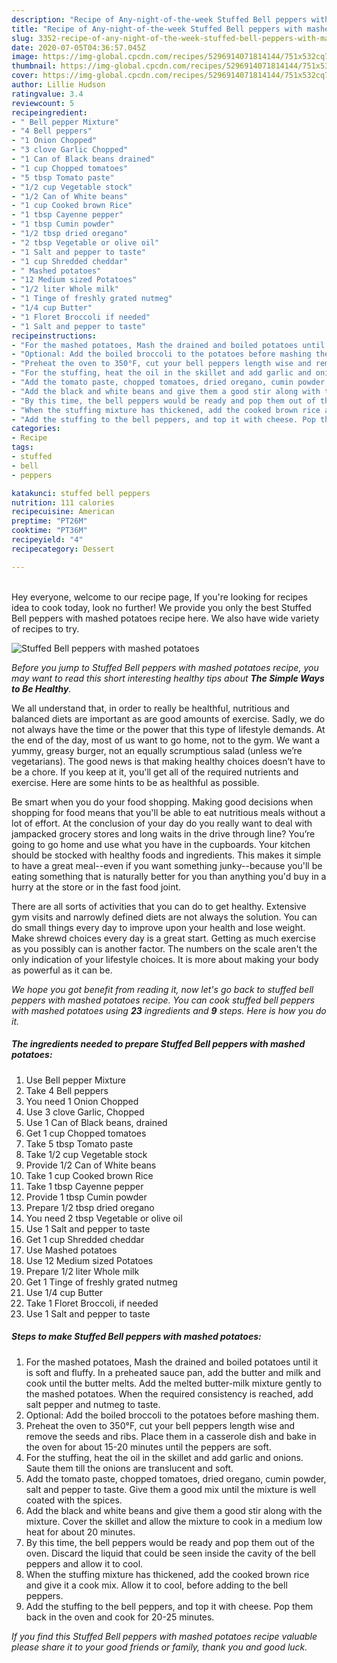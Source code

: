 ```yaml
---
description: "Recipe of Any-night-of-the-week Stuffed Bell peppers with mashed potatoes"
title: "Recipe of Any-night-of-the-week Stuffed Bell peppers with mashed potatoes"
slug: 3352-recipe-of-any-night-of-the-week-stuffed-bell-peppers-with-mashed-potatoes
date: 2020-07-05T04:36:57.045Z
image: https://img-global.cpcdn.com/recipes/5296914071814144/751x532cq70/stuffed-bell-peppers-with-mashed-potatoes-recipe-main-photo.jpg
thumbnail: https://img-global.cpcdn.com/recipes/5296914071814144/751x532cq70/stuffed-bell-peppers-with-mashed-potatoes-recipe-main-photo.jpg
cover: https://img-global.cpcdn.com/recipes/5296914071814144/751x532cq70/stuffed-bell-peppers-with-mashed-potatoes-recipe-main-photo.jpg
author: Lillie Hudson
ratingvalue: 3.4
reviewcount: 5
recipeingredient:
- " Bell pepper Mixture"
- "4 Bell peppers"
- "1 Onion Chopped"
- "3 clove Garlic Chopped"
- "1 Can of Black beans drained"
- "1 cup Chopped tomatoes"
- "5 tbsp Tomato paste"
- "1/2 cup Vegetable stock"
- "1/2 Can of White beans"
- "1 cup Cooked brown Rice"
- "1 tbsp Cayenne pepper"
- "1 tbsp Cumin powder"
- "1/2 tbsp dried oregano"
- "2 tbsp Vegetable or olive oil"
- "1 Salt and pepper to taste"
- "1 cup Shredded cheddar"
- " Mashed potatoes"
- "12 Medium sized Potatoes"
- "1/2 liter Whole milk"
- "1 Tinge of freshly grated nutmeg"
- "1/4 cup Butter"
- "1 Floret Broccoli if needed"
- "1 Salt and pepper to taste"
recipeinstructions:
- "For the mashed potatoes, Mash the drained and boiled potatoes until it is soft and fluffy. In a preheated sauce pan, add the butter and milk and cook until the butter melts. Add the melted butter-milk mixture gently to the mashed potatoes. When the required consistency is reached, add salt pepper and nutmeg to taste."
- "Optional: Add the boiled broccoli to the potatoes before mashing them."
- "Preheat the oven to 350°F, cut your bell peppers length wise and remove the seeds and ribs. Place them in a casserole dish and bake in the oven for about 15-20 minutes until the peppers are soft."
- "For the stuffing, heat the oil in the skillet and add garlic and onions. Saute them till the onions are translucent and soft."
- "Add the tomato paste, chopped tomatoes, dried oregano, cumin powder, salt and pepper to taste. Give them a good mix until the mixture is well coated with the spices."
- "Add the black and white beans and give them a good stir along with the mixture. Cover the skillet and allow the mixture to cook in a medium low heat for about 20 minutes."
- "By this time, the bell peppers would be ready and pop them out of the oven. Discard the liquid that could be seen inside the cavity of the bell peppers and allow it to cool."
- "When the stuffing mixture has thickened, add the cooked brown rice and give it  a cook mix. Allow it to cool, before adding to the bell peppers."
- "Add the stuffing to the bell peppers, and top it with cheese. Pop them back in the oven and cook for 20-25 minutes."
categories:
- Recipe
tags:
- stuffed
- bell
- peppers

katakunci: stuffed bell peppers 
nutrition: 111 calories
recipecuisine: American
preptime: "PT26M"
cooktime: "PT36M"
recipeyield: "4"
recipecategory: Dessert

---
```

<br>
Hey everyone, welcome to our recipe page, If you're looking for recipes idea to cook today, look no further! We provide you only the best Stuffed Bell peppers with mashed potatoes recipe here. We also have wide variety of recipes to try.
<br>


![Stuffed Bell peppers with mashed potatoes](https://img-global.cpcdn.com/recipes/5296914071814144/751x532cq70/stuffed-bell-peppers-with-mashed-potatoes-recipe-main-photo.jpg)

<i>Before you jump to Stuffed Bell peppers with mashed potatoes recipe, you may want to read this short interesting healthy tips about <strong>The Simple Ways to Be Healthy</strong>.</i>

We all understand that, in order to really be healthful, nutritious and balanced diets are important as are good amounts of exercise. Sadly, we do not always have the time or the power that this type of lifestyle demands. At the end of the day, most of us want to go home, not to the gym. We want a yummy, greasy burger, not an equally scrumptious salad (unless we’re vegetarians). The good news is that making healthy choices doesn’t have to be a chore. If you keep at it, you'll get all of the required nutrients and exercise. Here are some hints to be as healthful as possible.

Be smart when you do your food shopping. Making good decisions when shopping for food means that you'll be able to eat nutritious meals without a lot of effort. At the conclusion of your day do you really want to deal with jampacked grocery stores and long waits in the drive through line? You’re going to go home and use what you have in the cupboards. Your kitchen should be stocked with healthy foods and ingredients. This makes it simple to have a great meal--even if you want something junky--because you'll be eating something that is naturally better for you than anything you'd buy in a hurry at the store or in the fast food joint.

There are all sorts of activities that you can do to get healthy. Extensive gym visits and narrowly defined diets are not always the solution. You can do small things every day to improve upon your health and lose weight. Make shrewd choices every day is a great start. Getting as much exercise as you possibly can is another factor. The numbers on the scale aren't the only indication of your lifestyle choices. It is more about making your body as powerful as it can be. 


<i>We hope you got benefit from reading it, now let's go back to stuffed bell peppers with mashed potatoes recipe. You can cook stuffed bell peppers with mashed potatoes using <strong>23</strong> ingredients and <strong>9</strong> steps. Here is how you do it.
</i>

##### The ingredients needed to prepare Stuffed Bell peppers with mashed potatoes:

1. Use  Bell pepper Mixture
1. Take 4 Bell peppers
1. You need 1 Onion Chopped
1. Use 3 clove Garlic, Chopped
1. Use 1 Can of Black beans, drained
1. Get 1 cup Chopped tomatoes
1. Take 5 tbsp Tomato paste
1. Take 1/2 cup Vegetable stock
1. Provide 1/2 Can of White beans
1. Take 1 cup Cooked brown Rice
1. Take 1 tbsp Cayenne pepper
1. Provide 1 tbsp Cumin powder
1. Prepare 1/2 tbsp dried oregano
1. You need 2 tbsp Vegetable or olive oil
1. Use 1 Salt and pepper to taste
1. Get 1 cup Shredded cheddar
1. Use  Mashed potatoes
1. Use 12 Medium sized Potatoes
1. Prepare 1/2 liter Whole milk
1. Get 1 Tinge of freshly grated nutmeg
1. Use 1/4 cup Butter
1. Take 1 Floret Broccoli, if needed
1. Use 1 Salt and pepper to taste


##### Steps to make Stuffed Bell peppers with mashed potatoes:

1. For the mashed potatoes, Mash the drained and boiled potatoes until it is soft and fluffy. In a preheated sauce pan, add the butter and milk and cook until the butter melts. Add the melted butter-milk mixture gently to the mashed potatoes. When the required consistency is reached, add salt pepper and nutmeg to taste.
1. Optional: Add the boiled broccoli to the potatoes before mashing them.
1. Preheat the oven to 350°F, cut your bell peppers length wise and remove the seeds and ribs. Place them in a casserole dish and bake in the oven for about 15-20 minutes until the peppers are soft.
1. For the stuffing, heat the oil in the skillet and add garlic and onions. Saute them till the onions are translucent and soft.
1. Add the tomato paste, chopped tomatoes, dried oregano, cumin powder, salt and pepper to taste. Give them a good mix until the mixture is well coated with the spices.
1. Add the black and white beans and give them a good stir along with the mixture. Cover the skillet and allow the mixture to cook in a medium low heat for about 20 minutes.
1. By this time, the bell peppers would be ready and pop them out of the oven. Discard the liquid that could be seen inside the cavity of the bell peppers and allow it to cool.
1. When the stuffing mixture has thickened, add the cooked brown rice and give it  a cook mix. Allow it to cool, before adding to the bell peppers.
1. Add the stuffing to the bell peppers, and top it with cheese. Pop them back in the oven and cook for 20-25 minutes.


<i>If you find this Stuffed Bell peppers with mashed potatoes recipe valuable please share it to your good friends or family, thank you and good luck.</i>
